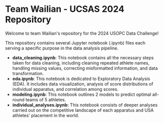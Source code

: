 # Team Wailian - UCSAS 2024 Repository

Welcome to team Wailian's repository for the 2024 USOPC Data Challenge!

This repository contains several Jupyter notebook (.ipynb) files each serving a specific purpose in the data analysis pipeline.

- **data_cleaning.ipynb**: This notebook contains all the necessary steps taken for data cleaning, including cleaning repeated athlete names, handling missing values, correcting misformatted information, and data transformation.
- **eda.ipynb**: This notebook is dedicated to Exploratory Data Analysis (EDA). It includes data visualization, analysis of score distributions of individual apparatus, and correlation among scores.
- **modeling.ipynb**: This notebook outlines 2 models to predict optimal all-round teams of 5 athletes. 
- **individual_analyses.ipynb**: This notebook consists of deeper analyses carried out on the competitive landscape of each apparatus and USA athletes' placement in the world.
